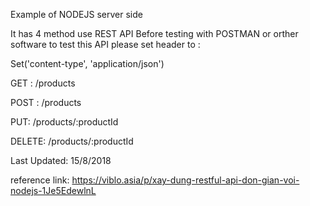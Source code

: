 Example of NODEJS server side

It has 4 method use REST API
Before testing with POSTMAN or orther software to test this API please set header to :

Set('content-type', 'application/json')

GET : /products


POST : /products


PUT: /products/:productId


DELETE: /products/:productId



Last Updated: 15/8/2018

reference link: https://viblo.asia/p/xay-dung-restful-api-don-gian-voi-nodejs-1Je5EdewlnL
